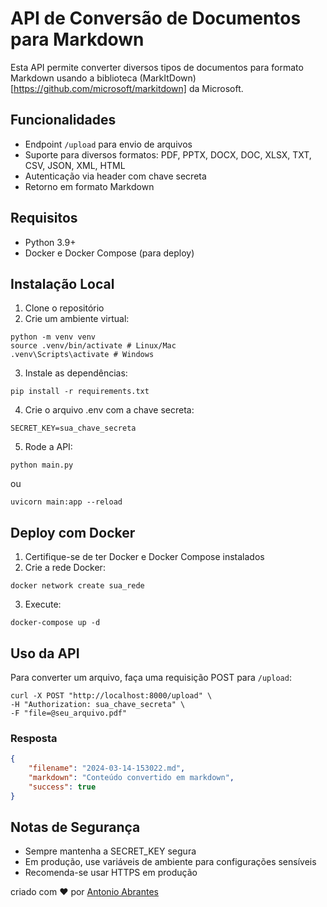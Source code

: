 # API de Conversão de Documentos para Markdown

Esta API permite converter diversos tipos de documentos para formato Markdown usando a biblioteca (MarkItDown)[https://github.com/microsoft/markitdown] da Microsoft.

## Funcionalidades

- Endpoint `/upload` para envio de arquivos
- Suporte para diversos formatos: PDF, PPTX, DOCX, DOC, XLSX, TXT, CSV, JSON, XML, HTML
- Autenticação via header com chave secreta
- Retorno em formato Markdown

## Requisitos

- Python 3.9+
- Docker e Docker Compose (para deploy)

## Instalação Local

1. Clone o repositório
2. Crie um ambiente virtual: 
```
python -m venv venv
source .venv/bin/activate # Linux/Mac
.venv\Scripts\activate # Windows
```
3. Instale as dependências:
```
pip install -r requirements.txt
```
4. Crie o arquivo .env com a chave secreta:
```
SECRET_KEY=sua_chave_secreta
```
5. Rode a API:
```
python main.py
```
ou
```
uvicorn main:app --reload
```

## Deploy com Docker

1. Certifique-se de ter Docker e Docker Compose instalados
2. Crie a rede Docker:
```
docker network create sua_rede
```
3. Execute:
```
docker-compose up -d
```


## Uso da API

Para converter um arquivo, faça uma requisição POST para `/upload`:
```
curl -X POST "http://localhost:8000/upload" \
-H "Authorization: sua_chave_secreta" \
-F "file=@seu_arquivo.pdf"
```

### Resposta

```json
{
    "filename": "2024-03-14-153022.md",
    "markdown": "Conteúdo convertido em markdown",
    "success": true
}
```

## Notas de Segurança

- Sempre mantenha a SECRET_KEY segura
- Em produção, use variáveis de ambiente para configurações sensíveis
- Recomenda-se usar HTTPS em produção

criado com ❤️ por [Antonio Abrantes](https://github.com/antonio-abrantes)
